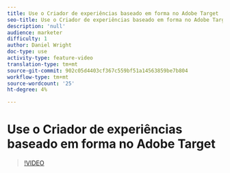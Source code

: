 ```yaml
---
title: Use o Criador de experiências baseado em forma no Adobe Target
seo-title: Use o Criador de experiências baseado em forma no Adobe Target
description: 'null'
audience: marketer
difficulty: 1
author: Daniel Wright
doc-type: use
activity-type: feature-video
translation-type: tm+mt
source-git-commit: 902c05d4403cf367c559bf51a14563859be7b804
workflow-type: tm+mt
source-wordcount: '25'
ht-degree: 4%

---
```



# Use o Criador de experiências baseado em forma no Adobe Target

>[!VIDEO](https://video.tv.adobe.com/v/17390/?quality=12)